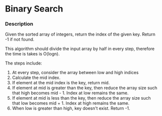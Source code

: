 # Binary Search

### Description

Given the sorted array of integers, return the index of the given key.  Return -1 if not found.  

This algorithm should divide the input array by half in every step, therefore the time is takes is O(logn).

The steps include:
1. At every step, consider the array between low and high indices
2. Calculate the mid index.
3. If element at the mid index is the key, return mid.
4. If element at mid is greater than the key, then reduce the array size such that high becomes mid - 1. Index at low remains the same.
5. If element at mid is less than the key, then reduce the array size such that low becomes mid + 1. Index at high remains the same.
6. When low is greater than high, key doesn't exist. Return -1.
